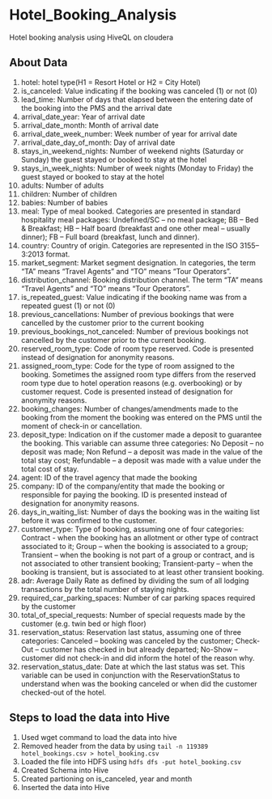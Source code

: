 # Hotel_Booking_Analysis
Hotel booking analysis using HiveQL on cloudera


## About Data
1) hotel: hotel type(H1 = Resort Hotel or H2 = City Hotel) 
2) is_canceled: Value indicating if the booking was canceled (1) or not (0)
3) lead_time: Number of days that elapsed between the entering date of the booking into the PMS and the arrival date
4) arrival_date_year: Year of arrival date
5) arrival_date_month: Month of arrival date
6) arrival_date_week_number: Week number of year for arrival date
7) arrival_date_day_of_month: Day of arrival date
8) stays_in_weekend_nights: Number of weekend nights (Saturday or Sunday) the guest stayed or booked to stay at the hotel
9) stays_in_week_nights: Number of week nights (Monday to Friday) the guest stayed or booked to stay at the hotel
10) adults: Number of adults
11) children: Number of children
12) babies: Number of babies
13) meal: Type of meal booked. Categories are presented in standard hospitality meal packages: Undefined/SC – no meal package; BB – Bed & Breakfast; HB – Half board (breakfast and one other meal – usually dinner); FB – Full board (breakfast, lunch and dinner).
14) country: Country of origin. Categories are represented in the ISO 3155–3:2013 format.
15) market_segment: Market segment designation. In categories, the term “TA” means “Travel Agents” and “TO” means “Tour Operators”.
16) distribution_channel: Booking distribution channel. The term “TA” means “Travel Agents” and “TO” means “Tour Operators”.
17) is_repeated_guest: Value indicating if the booking name was from a repeated guest (1) or not (0)
18) previous_cancellations: Number of previous bookings that were cancelled by the customer prior to the current booking
19) previous_bookings_not_canceled: Number of previous bookings not cancelled by the customer prior to the current booking.
20) reserved_room_type: Code of room type reserved. Code is presented instead of designation for anonymity reasons.
21) assigned_room_type: Code for the type of room assigned to the booking. Sometimes the assigned room type differs from the reserved room type due to hotel operation reasons (e.g. overbooking) or by customer request. Code is presented instead of designation for anonymity reasons.
22) booking_changes: Number of changes/amendments made to the booking from the moment the booking was entered on the PMS until the moment of check-in or cancellation.
23) deposit_type: Indication on if the customer made a deposit to guarantee the booking. This variable can assume three categories: No Deposit – no deposit was made; Non Refund – a deposit was made in the value of the total stay cost; Refundable – a deposit was made with a value under the total cost of stay.
24) agent: ID of the travel agency that made the booking
25) company: ID of the company/entity that made the booking or responsible for paying the booking. ID is presented instead of designation for anonymity reasons.
26) days_in_waiting_list: Number of days the booking was in the waiting list before it was confirmed to the customer.
27) customer_type: Type of booking, assuming one of four categories: Contract - when the booking has an allotment or other type of contract associated to it; Group – when the booking is associated to a group; Transient – when the booking is not part of a group or contract, and is not associated to other transient booking; Transient-party – when the booking is transient, but is associated to at least other transient booking.
28) adr: Average Daily Rate as defined by dividing the sum of all lodging transactions by the total number of staying nights.
29) required_car_parking_spaces: Number of car parking spaces required by the customer
30) total_of_special_requests: Number of special requests made by the customer (e.g. twin bed or high floor)
31) reservation_status: Reservation last status, assuming one of three categories: Canceled – booking was canceled by the customer; Check-Out – customer has checked in but already departed; No-Show – customer did not check-in and did inform the hotel of the reason why.
32) reservation_status_date: Date at which the last status was set. This variable can be used in conjunction with the ReservationStatus to understand when was the booking canceled or when did the customer checked-out of the hotel.


## Steps to load the data into Hive

1. Used wget command to load the data into hive 
2. Removed header from the data by using 
    `tail -n 119389 hotel_bookings.csv > hotel_booking.csv` 
3. Loaded the file into HDFS using 
    `hdfs dfs -put hotel_booking.csv`
4. Created Schema into Hive
5. Created partioning on is_canceled, year and month
6. Inserted the data into Hive
